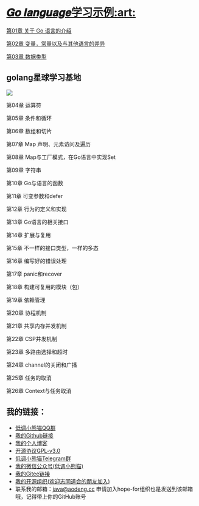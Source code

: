 <h1><a href="https://github.com/java-aodeng/golang-examples">𝑮𝒐 𝒍𝒂𝒏𝒈𝒖𝒂𝒈𝒆学习示例:art:</a></h1>

<a href="https://github.com/java-aodeng/golang-examples/blob/master/go-01/1.md">第01章 关于 Go 语言的介绍</a>

<a href="https://github.com/java-aodeng/golang-examples/blob/master/go-02/1.md">第02章 变量，常量以及与其他语言的差异</a>

<a href="https://github.com/java-aodeng/golang-examples/blob/master/go-03/1.md">第03章 数据类型</a>

## golang星球学习基地
![](https://i.loli.net/2019/06/13/5d01b9fbec81470229.png)

第04章 运算符

第05章 条件和循环

第06章 数组和切片

第07章 Map 声明、元素访问及遍历

第08章 Map与工厂模式，在Go语言中实现Set

第09章 字符串

第10章 Go与语言的函数

第11章 可变参数和defer

第12章 行为的定义和实现

第13章 Go语言的相关接口

第14章 扩展与复用

第15章 不一样的接口类型，一样的多态

第16章 编写好的错误处理

第17章 panic和recover

第18章 构建可复用的模块（包）

第19章 依赖管理

第20章 协程机制

第21章 共享内存并发机制

第22章 CSP并发机制

第23章 多路由选择和超时

第24章 channel的关闭和广播

第25章 任务的取消

第26章 Context与任务取消

## 我的链接：

- [低调小熊猫QQ群](https://jq.qq.com/?_wv=1027&k=5y4H7Nz) 
- [我的Github链接](https://github.com/java-aodeng)
- [我的个人博客](https://aodeng.cc)
- [开源协议GPL-v3.0](https://github.com/java-aodeng/hope/blob/master/LICENSE)
- [低调小熊猫Telegram群](https://t.me/joinchat/LSsyBxVKLGEkF5MtIhg6TQ)
- [我的微信公众号(低调小熊猫)](https://mp.weixin.qq.com/s/l5t8WSCG_-shiD4BPpLYiw) 
- [我的Gitee链接](https://gitee.com/java-aodeng)
- [我的开源组织(欢迎志同道合的朋友加入)](https://github.com/hope-for)
- 联系我的邮箱：java@aodeng.cc 申请加入hope-for组织也是发送到该邮箱哦，记得带上你的GitHub账号